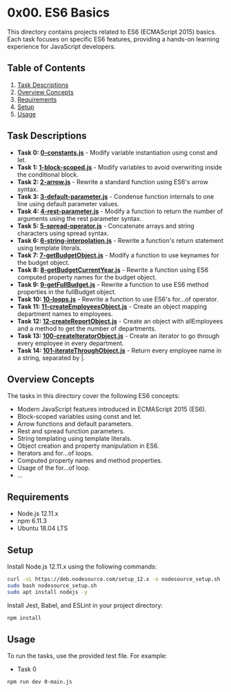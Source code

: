 # 0x00. ES6 Basics

This directory contains projects related to ES6 (ECMAScript 2015) basics. Each task focuses on specific ES6 features, providing a hands-on learning experience for JavaScript developers.

## Table of Contents

1. [Task Descriptions](#task-descriptions)
2. [Overview Concepts](#overview-concepts)
3. [Requirements](#requirements)
4. [Setup](#setup)
5. [Usage](#usage)

## Task Descriptions

- **Task 0: [0-constants.js](0-constants.js)** - Modify variable instantiation using const and let.
- **Task 1: [1-block-scoped.js](1-block-scoped.js)** - Modify variables to avoid overwriting inside the conditional block.
- **Task 2: [2-arrow.js](2-arrow.js)** - Rewrite a standard function using ES6's arrow syntax.
- **Task 3: [3-default-parameter.js](3-default-parameter.js)** - Condense function internals to one line using default parameter values.
- **Task 4: [4-rest-parameter.js](4-rest-parameter.js)** - Modify a function to return the number of arguments using the rest parameter syntax.
- **Task 5: [5-spread-operator.js](5-spread-operator.js)** - Concatenate arrays and string characters using spread syntax.
- **Task 6: [6-string-interpolation.js](6-string-interpolation.js)** - Rewrite a function's return statement using template literals.
- **Task 7: [7-getBudgetObject.js](7-getBudgetObject.js)** - Modify a function to use keynames for the budget object.
- **Task 8: [8-getBudgetCurrentYear.js](8-getBudgetCurrentYear.js)** - Rewrite a function using ES6 computed property names for the budget object.
- **Task 9: [9-getFullBudget.js](9-getFullBudget.js)** - Rewrite a function to use ES6 method properties in the fullBudget object.
- **Task 10: [10-loops.js](10-loops.js)** - Rewrite a function to use ES6's for...of operator.
- **Task 11: [11-createEmployeesObject.js](11-createEmployeesObject.js)** - Create an object mapping department names to employees.
- **Task 12: [12-createReportObject.js](12-createReportObject.js)** - Create an object with allEmployees and a method to get the number of departments.
- **Task 13: [100-createIteratorObject.js](100-createIteratorObject.js)** - Create an iterator to go through every employee in every department.
- **Task 14: [101-iterateThroughObject.js](101-iterateThroughObject.js)** - Return every employee name in a string, separated by |.

## Overview Concepts

The tasks in this directory cover the following ES6 concepts:

- Modern JavaScript features introduced in ECMAScript 2015 (ES6).
- Block-scoped variables using const and let.
- Arrow functions and default parameters.
- Rest and spread function parameters.
- String templating using template literals.
- Object creation and property manipulation in ES6.
- Iterators and for...of loops.
- Computed property names and method properties.
- Usage of the for...of loop.
- ...

## Requirements

- Node.js 12.11.x
- npm 6.11.3
- Ubuntu 18.04 LTS

## Setup

Install Node.js 12.11.x using the following commands:

```bash
curl -sL https://deb.nodesource.com/setup_12.x -o nodesource_setup.sh
sudo bash nodesource_setup.sh
sudo apt install nodejs -y
```

Install Jest, Babel, and ESLint in your project directory:

```bash
npm install
```

## Usage

To run the tasks, use the provided test file. For example:

- Task 0

```bash
npm run dev 0-main.js 
```
